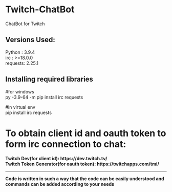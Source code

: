 # Twitch-ChatBot
ChatBot for Twitch

<h2>Versions Used:</h2>
Python  : 3.9.4
<br> irc :      >=18.0.0
<br> requests:  2.25.1
<br>

<h2>Installing required libraries</h2>

#for windows<br>
py -3.9-64 -m pip install irc requests

#in virtual env<br>
pip install irc requests<br>


<h1>To obtain client id and oauth token to form irc connection to chat:</h1>
<b>Twitch Dev(for client id):<b> https://dev.twitch.tv/ <br>
<b>Twitch Token Generator(for oauth token):</b> https://twitchapps.com/tmi/ 
<br><hr>
Code is written in such a way that the code can be easily understood and commands can be added according to your needs
